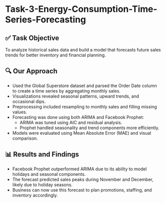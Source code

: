 # Task-3-Energy-Consumption-Time-Series-Forecasting

## ✅ Task Objective
To analyze historical sales data and build a model that forecasts future sales trends for better inventory and financial planning.

## 🔍 Our Approach
- Used the Global Superstore dataset and parsed the Order Date column to create a time series by aggregating monthly sales.
- Visualizations revealed seasonal patterns, upward trends, and occasional dips.
- Preprocessing included resampling to monthly sales and filling missing values.
- Forecasting was done using both ARIMA and Facebook Prophet:
  - ARIMA was tuned using AIC and residual analysis.
  - Prophet handled seasonality and trend components more efficiently.
- Models were evaluated using Mean Absolute Error (MAE) and visual comparison.

## 📊 Results and Findings
- Facebook Prophet outperformed ARIMA due to its ability to model holidays and seasonal components.
- The forecast predicted sales peaks during November and December, likely due to holiday seasons.
- Business can now use this forecast to plan promotions, staffing, and inventory accordingly.
